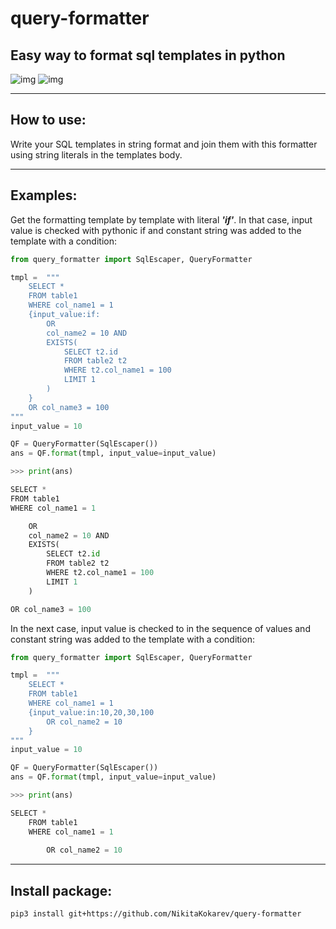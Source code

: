 # query-formatter
## Easy way to format sql templates in python
![img](https://github.com/NikitaKokarev/query-formatter/blob/f40bb50528ba1566baa9b39291e3f0a4d919bf25/query_formatter/images/select%20%20from%20table_name%20where%20id%20=%201%20and%20%7B%7D%20(1))
![img](https://github.com/NikitaKokarev/query-formatter/blob/f40bb50528ba1566baa9b39291e3f0a4d919bf25/query_formatter/images/select%20%20from%20table_name%20where%20id%20=%201%20and%20%7B%7D.png)
___
## How to use:
Write your SQL templates in string format and join them with this formatter using string literals in the templates body.
___
## Examples:
Get the formatting template by template with literal ***'if'***. In that case, input value is checked with pythonic if and constant string was added to the template with a condition:
```python
from query_formatter import SqlEscaper, QueryFormatter

tmpl =  """ 
    SELECT *
    FROM table1
    WHERE col_name1 = 1
    {input_value:if:
        OR 
        col_name2 = 10 AND 
        EXISTS(
            SELECT t2.id
            FROM table2 t2
            WHERE t2.col_name1 = 100
            LIMIT 1
        )
    }
    OR col_name3 = 100
"""
input_value = 10

QF = QueryFormatter(SqlEscaper())
ans = QF.format(tmpl, input_value=input_value)

>>> print(ans)

SELECT *
FROM table1
WHERE col_name1 = 1

    OR
    col_name2 = 10 AND
    EXISTS(
        SELECT t2.id
        FROM table2 t2
        WHERE t2.col_name1 = 100
        LIMIT 1
    )

OR col_name3 = 100
```
In the next case, input value is checked to in the sequence of values and constant string was added to the template with a condition:
```python
from query_formatter import SqlEscaper, QueryFormatter

tmpl =  """ 
    SELECT *
    FROM table1
    WHERE col_name1 = 1
    {input_value:in:10,20,30,100
        OR col_name2 = 10 
    }
"""
input_value = 10

QF = QueryFormatter(SqlEscaper())
ans = QF.format(tmpl, input_value=input_value)

>>> print(ans)

SELECT *
    FROM table1
    WHERE col_name1 = 1
    
        OR col_name2 = 10
```
___
## Install package:
```
pip3 install git+https://github.com/NikitaKokarev/query-formatter
```